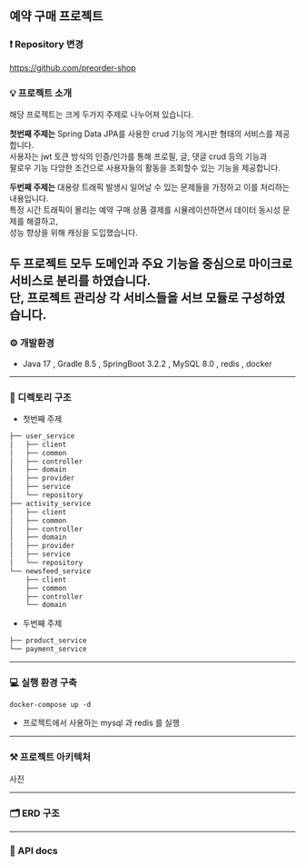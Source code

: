 ## 예약 구매 프로젝트

### ❗️ Repository 변경
https://github.com/preorder-shop

### 💡 프로젝트 소개
해당 프로젝트는 크게 두가지 주제로 나누어져 있습니다. 

**첫번째 주제는** Spring Data JPA를 사용한 crud 기능의 게시판 형태의 서비스를 제공합니다.  
사용자는 jwt 토큰 방식의 인증/인가를 통해 프로필, 글, 댓글 crud 등의 기능과  
팔로우 기능 다앙한 조건으로 사용자들의 활동을 조회할수 있는 기능을 제공합니다.

**두번째 주제는** 대용량 트래픽 발생시 일어날 수 있는 문제들을 가정하고 이를 처리하는 내용입니다.  
특정 시간 트래픽이 몰리는 예약 구매 상품 결제를 시뮬레이션하면서 데이터 동시성 문제를 해결하고,  
성능 향상을 위해 캐싱을 도입했습니다.

두 프로젝트 모두 도메인과 주요 기능을 중심으로 마이크로 서비스로 분리를 하였습니다.  
단, 프로젝트 관리상 각 서비스들을 서브 모듈로 구성하였습니다.
---
### ⚙️ 개발환경
- Java 17 , Gradle 8.5 , SpringBoot 3.2.2 , MySQL 8.0 , redis , docker

---
### 📁 디렉토리 구조
- 첫번째 주제
```bash
├── user_service
│   ├── client
│   ├── common
│   ├── controller
│   ├── domain
│   ├── provider
│   ├── service
│   └── repository
├── activity_service
│   ├── client
│   ├── common
│   ├── controller
│   ├── domain
│   ├── provider
│   ├── service
│   └── repository
└── newsfeed_service
    ├── client
    ├── common
    ├── controller
    └── domain
```
- 두번째 주제
```bash
├── product_service
└── payment_service

```
---
### 💻 실행 환경 구축
    docker-compose up -d
- 프로젝트에서 사용하는 mysql 과 redis 를 실행

---
### ⚒️ 프로젝트 아키텍처
사진

---
### 🗂️ ERD 구조

---
### 📜 API docs
